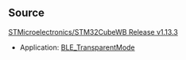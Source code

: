 
## Source

[STMicroelectronics/STM32CubeWB Release v1.13.3](https://github.com/STMicroelectronics/STM32CubeWB/releases/tag/v1.13.3)
- Application: [BLE_TransparentMode](https://github.com/STMicroelectronics/STM32CubeWB/tree/v1.13.3/Projects/P-NUCLEO-WB55.Nucleo/Applications/BLE/BLE_TransparentMode)

